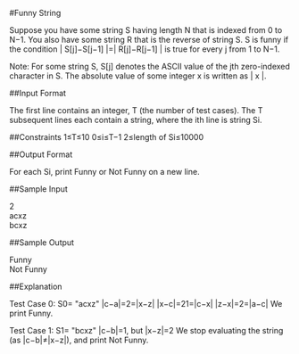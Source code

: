 #Funny String

Suppose you have some string S having length N that is indexed from 0 to N−1. You also have some string R that is the reverse of string S. S is funny if the condition | S[j]−S[j−1] |=| R[j]−R[j−1] | is true for every j from 1 to N−1.

Note: For some string S, S[j] denotes the ASCII value of the jth zero-indexed character in S. The absolute value of some integer x is written as | x |.

##Input Format

The first line contains an integer, T (the number of test cases). 
The T subsequent lines each contain a string, where the ith line is string Si.

##Constraints 
1≤T≤10 
0≤i≤T−1 
2≤length of Si≤10000  

##Output Format

For each Si, print Funny or Not Funny on a new line.

##Sample Input

2  
acxz  
bcxz  

##Sample Output

Funny  
Not Funny  

##Explanation  

Test Case 0: S0= "acxz" 
|c−a|=2=|x−z| 
|x−c|=21=|c−x| 
|z−x|=2=|a−c| 
We print Funny.

Test Case 1: S1= "bcxz" 
|c−b|=1, but |x−z|=2 
We stop evaluating the string (as |c−b|≠|x−z|), and print Not Funny.

